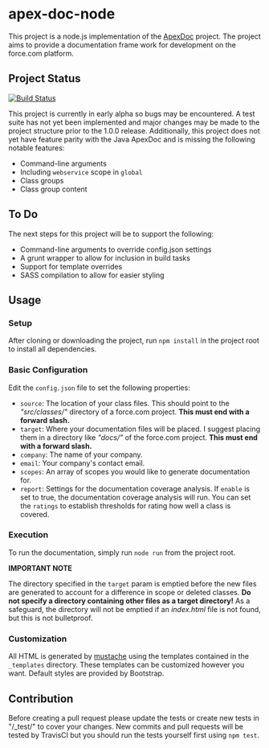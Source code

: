 # apex-doc-node
This project is a node.js implementation of the [ApexDoc](https://github.com/SalesforceFoundation/ApexDoc) project. The project aims to provide a documentation frame work for development on the force.com platform.

## Project Status
[![Build Status](https://travis-ci.org/dsharrison/apex-doc-node.svg?branch=master)](https://travis-ci.org/dsharrison/apex-doc-node)

This project is currently in early alpha so bugs may be encountered. A test suite has not yet been implemented and major changes may be made to the project structure prior to the 1.0.0 release. Additionally, this project does not yet have feature parity with the Java ApexDoc and is missing the following notable features:

  - Command-line arguments
  - Including `webservice` scope in `global`
  - Class groups
  - Class group content

## To Do
The next steps for this project will be to support the following:

  - Command-line arguments to override config.json settings
  - A grunt wrapper to allow for inclusion in build tasks
  - Support for template overrides
  - SASS compilation to allow for easier styling

## Usage
### Setup
After cloning or downloading the project, run `npm install` in the project root to install all dependencies.

### Basic Configuration
Edit the `config.json` file to set the following properties:

  - `source`: The location of your class files. This should point to the _"src/classes/"_ directory of a force.com project. **This must end with a forward slash.**
  - `target`: Where your documentation files will be placed. I suggest placing them in a directory like _"docs/"_ of the force.com project. **This must end with a forward slash.**
  - `company`: The name of your company.
  - `email`: Your company's contact email.
  - `scopes`: An array of scopes you would like to generate documentation for.
  - `report`: Settings for the documentation coverage analysis. 
              If `enable` is set to true, the documentation coverage analysis will run. 
              You can set the `ratings` to establish thresholds for rating how well a class is covered.
              
### Execution
To run the documentation, simply run `node run` from the project root.

**IMPORTANT NOTE**

The directory specified in the `target` param is emptied before the new files are generated to account for a difference in scope or deleted classes. **Do not specify a directory containing other files as a target directory!** As a safeguard, the directory will not be emptied if an _index.html_ file is not found, but this is not bulletproof.

### Customization
All HTML is generated by [mustache](https://mustache.github.io/) using the templates contained in the `_templates` directory. These templates can be customized however you want. Default styles are provided by Bootstrap.

## Contribution
Before creating a pull request please update the tests or create new tests in "/\_test/" to cover your changes. New commits and pull requests will be tested by TravisCI but you should run the tests yourself first using `npm test`.